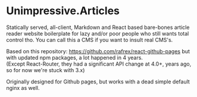 # Unimpressive.Articles

Statically served, all-client, Markdown and React based bare-bones article reader website boilerplate for lazy and/or poor people who still wants total control tho. You can call this a CMS if you want to insult real CMS's.

Based on this repository: https://github.com/rafrex/react-github-pages but with updated npm packages, a lot happened in 4 years.  
(Except React-Router, they had a significant API change at 4.0+, years ago, so for now we're stuck with 3.x)

Originally designed for Github pages, but works with a dead simple default nginx as well. 